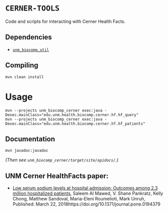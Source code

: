 # `CERNER-TOOLS`

Code and scripts for interacting with Cerner Health Facts.

## Dependencies

 * [`unm_biocomp_util`](https://github.com/unmtransinfo/unm_biocomp_util)

## Compiling

```
mvn clean install
```

# Usage

```
mvn --projects unm_biocomp_cerner exec:java -Dexec.mainClass="edu.unm.health.biocomp.cerner.hf.hf_query"
mvn --projects unm_biocomp_cerner exec:java -Dexec.mainClass="edu.unm.health.biocomp.cerner.hf.hf_patients"
```

## Documentation

```
mvn javadoc:javadoc
```

_(Then see `unm_biocomp_cerner/target/site/apidocs/`.)_

## UNM Cerner HealthFacts paper:

*  [Low serum sodium levels at hospital admission: Outcomes among 2.3 million hospitalized patients](https://journals.plos.org/plosone/article/comments?id=10.1371/journal.pone.0194379), Saleem Al Mawed, V. Shane Pankratz, Kelly Chong, Matthew Sandoval, Maria-Eleni Roumelioti, Mark Unruh, Published: March 22, 2018https://doi.org/10.1371/journal.pone.0194379
